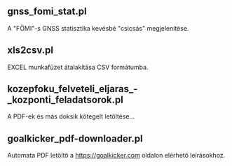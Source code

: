 ## gnss_fomi_stat.pl
A "FÖMI"-s GNSS statisztika kevésbé "csicsás" megjelenítése.

## xls2csv.pl
EXCEL munkafüzet átalakítása CSV formátumba.

## kozepfoku_felveteli_eljaras_-_kozponti_feladatsorok.pl
A PDF-ek és más doksik kötegelt letöltése...

## goalkicker_pdf-downloader.pl
Automata PDF letöltő a https://goalkicker.com oldalon elérhető leírásokhoz.
